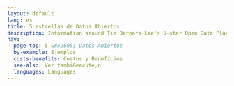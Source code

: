 ```yaml
---
layout: default
lang: es
title: 5 estrellas de Datos Abiertos
description: Information around Tim Berners-Lee's 5-star Open Data Plan
nav:
  page-top: 5 &#x2605; Datos Abiertos
  by-example: Ejemplos
  costs-benefits: Costos y Beneficios
  see-also: Ver tambi&eacute;n
  languages: Languages
---
```

